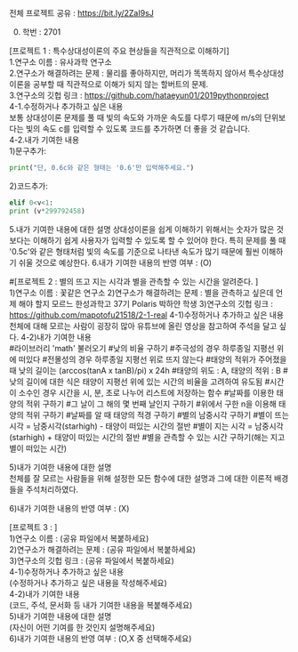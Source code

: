 전체 프로젝트 공유 : https://bit.ly/2ZaI9sJ

0. 학번 : 2701

[프로젝트 1 : 특수상대성이론의 주요 현상들을 직관적으로 이해하기]  
1.연구소 이름 : 유사과학 연구소  
2.연구소가 해결하려는 문제 : 물리를 좋아하지만, 머리가 똑똑하지 않아서 특수상대성이론을 공부할 때 직관적으로 이해가 되지 않는 할버트의 문제.  
3.연구소의 깃헙 링크 : https://github.com/hataeyun01/2019pythonproject  
4-1.수정하거나 추가하고 싶은 내용  
보통 상대성이론 문제를 풀 때 빛의 속도와 가까운 속도를 다루기 때문에 m/s의 단위보다는 빛의 속도 c를 입력할 수 있도록 코드를 추가하면 더 좋을 것 같습니다.  
4-2.내가 기여한 내용  
1)문구추가: 
```python
print("단, 0.6c와 같은 형태는 '0.6'만 입력해주세요.")
```
2)코드추가: 
```python
elif 0<v<1:
print (v*299792458)
```
5.내가 기여한 내용에 대한 설명
상대성이론을 쉽게 이해하기 위해서는 숫자가 많은 것보다는 이해하기 쉽게 사용자가 입력할 수 있도록 할 수 있어야 한다. 특히 문제를 풀 때 '0.5c'와 같은 형태처럼 빛의 속도를 기준으로 나타낸 속도가 많기 때문에 훨씬 이해하기 쉬울 것으로 예상한다.
6.내가 기여한 내용의 반영 여부 : (O)  
  
  
#[프로젝트 2 : 별의 뜨고 지는 시각과 별을 관측할 수 있는 시간을 알려준다. ]  
1)연구소 이름 : 꽃같은 연구소
2)연구소가 해결하려는 문제 : 별을 관측하고 싶은데 언제 해야 할지 모르느 한성과학고 37기 Polaris 박하얀 학생
3)연구소의 깃헙 링크 : https://github.com/mapotofu21518/2-1-real
4-1)수정하거나 추가하고 싶은 내용  
천체에 대해 모르는 사람이 굉장히 많아 유튜브에 올린 영상을 참고하여 주석을 달고 싶다.
4-2)내가 기여한 내용  
#라이브러리 'math' 불러오기
#낮의 비율 구하기
#주극성의 경우 하루종일 지평선 위에 떠있다
#전몰성의 경우 하루종일 지평선 위로 뜨지 않는다
#태양의 적위가 주어졌을 때 낮의 길이는 (arccos(tanA x tanB)/pi) x 24h
#태양의 위도 : A, 태양의 적위 : B
#낮의 길이에 대한 식은 태양이 지평선 위에 있는 시간의 비율을 고려하여 유도됨
#시간이 소수인 경우 시간을 시, 분, 초로 나누어 리스트에 저장하는 함수
#날짜를 이용한 태양의 적위 구하기
#그 날이 그 해의 몇 번째 날인지 구하기
#위에서 구한 n을 이용해 태양의 적위 구하기 
#날짜를 알 때 태양의 적경 구하기
#별의 남중시각 구하기
#별이 뜨는 시각 = 남중시각(starhigh) - 태양이 떠있는 시간의 절반
#별이 지는 시각 = 남중시각(starhigh) + 태양이 떠있는 시간의 절반
#별을 관측할 수 있는 시간 구하기(해는 지고 별이 떠있는 시간)

5)내가 기여한 내용에 대한 설명  
천체를 잘 모르는 사람들을 위해 설정한 모든 함수에 대한 설명과 그에 대한 이론적 배경들을 주석처리하였다.

6)내가 기여한 내용의 반영 여부 : (X)  

[프로젝트 3 : ]  
1)연구소 이름 : (공유 파일에서 복붙하세요)  
2)연구소가 해결하려는 문제 : (공유 파일에서 복붙하세요)  
3)연구소의 깃헙 링크 : (공유 파일에서 복붙하세요)  
4-1)수정하거나 추가하고 싶은 내용  
(수정하거나 추가하고 싶은 내용을 작성해주세요)  
4-2)내가 기여한 내용  
(코드, 주석, 문서화 등 내가 기여한 내용을 복붙해주세요)  
5)내가 기여한 내용에 대한 설명  
(자신이 어떤 기여를 한 것인지 설명해주세요)  
6)내가 기여한 내용의 반영 여부 : (O,X 중 선택해주세요)  
